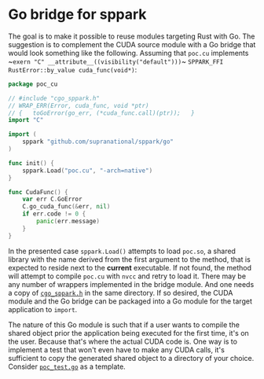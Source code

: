 # Go bridge for sppark

The goal is to make it possible to reuse modules targeting Rust with Go. The suggestion is to complement the CUDA source module with a Go bridge that would look something like the following. Assuming that `poc.cu` implements ~`exern "C" __attribute__((visibility("default")))`~ `SPPARK_FFI RustError::by_value cuda_func(void*)`:

```go
package poc_cu

// #include "cgo_sppark.h"
// WRAP_ERR(Error, cuda_func, void *ptr)
// {   toGoError(go_err, (*cuda_func.call)(ptr));   }
import "C"

import (
    sppark "github.com/supranational/sppark/go"
)

func init() {
    sppark.Load("poc.cu", "-arch=native")
}

func CudaFunc() {
    var err C.GoError
    C.go_cuda_func(&err, nil)
    if err.code != 0 {
        panic(err.message)
    }
}
```

In the presented case `sppark.Load()` attempts to load `poc.so`, a shared library with the name derived from the first argument to the method, that is expected to reside next to the **current** executable. If not found, the method will attempt to compile `poc.cu` with `nvcc` and retry to load it. There may be any number of wrappers implemented in the bridge module. And one needs a copy of [`cgo_sppark.h`](cgo_sppark.h) in the same directory. If so desired, the CUDA module and the Go bridge can be packaged into a Go module for the target application to `import`.

The nature of this Go module is such that if a user wants to compile the shared object prior the application being executed for the first time, it's on the user. Because that's where the actual CUDA code is. One way is to implement a test that won't even have to make any CUDA calls, it's sufficient to copy the generated shared object to a directory of your choice. Consider [`poc_test.go`](../poc/go/poc_test.go) as a template.
